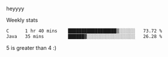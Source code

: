 heyyyy

Weekly stats
<!--START_SECTION:waka-->

```txt
C      1 hr 40 mins    ██████████████████▒░░░░░░   73.72 %
Java   35 mins         ██████▓░░░░░░░░░░░░░░░░░░   26.28 %
```

<!--END_SECTION:waka-->
5 is greater than 4 :)
